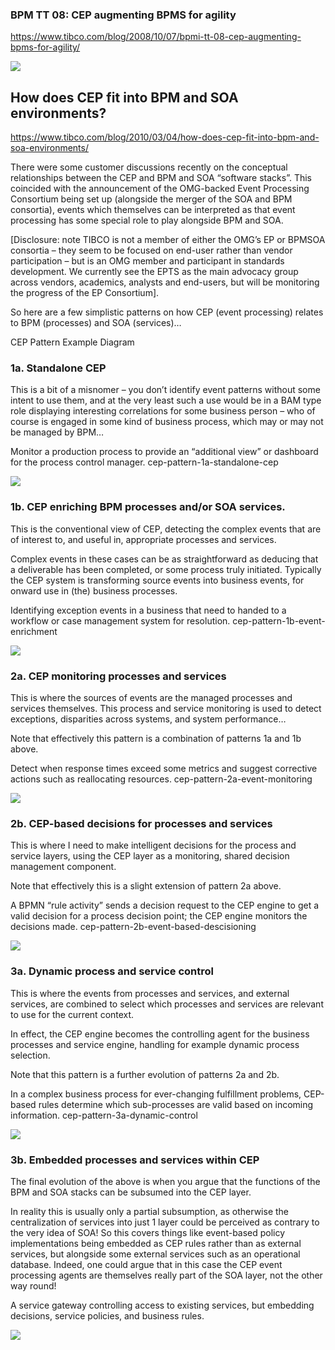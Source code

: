 
### BPM TT 08: CEP augmenting BPMS for agility

https://www.tibco.com/blog/2008/10/07/bpmi-tt-08-cep-augmenting-bpms-for-agility/

![](https://www.tibco.com/blog/wp-content/uploads/2008/10/tt08.gif)


## How does CEP fit into BPM and SOA environments?

https://www.tibco.com/blog/2010/03/04/how-does-cep-fit-into-bpm-and-soa-environments/

There were some customer discussions recently on the conceptual relationships between the CEP and BPM and SOA “software stacks”. This coincided with the announcement of the OMG-backed Event Processing Consortium being set up (alongside the merger of the SOA and BPM consortia), events which themselves can be interpreted as that event processing has some special role to play alongside BPM and SOA.

[Disclosure: note TIBCO is not a member of either the OMG’s EP or BPMSOA consortia – they seem to be focused on end-user rather than vendor participation – but is an OMG member and participant in standards development. We currently see the EPTS as the main advocacy group across vendors, academics, analysts and end-users, but will be monitoring the progress of the EP Consortium].

So here are a few simplistic patterns on how CEP (event processing) relates to BPM (processes) and SOA (services)…

CEP Pattern	Example	Diagram

### 1a. Standalone CEP
This is a bit of a misnomer – you don’t identify event patterns without some intent to use them, and at the very least such a use would be in a BAM type role displaying interesting correlations for some business person – who of course is engaged in some kind of business process, which may or may not be managed by BPM…

Monitor a production process to provide an “additional view” or dashboard for the process control manager.	cep-pattern-1a-standalone-cep

![](https://www.tibco.com/blog/wp-content/uploads/2010/03/cep-pattern-1a-standalone-cep.png)

### 1b. CEP enriching BPM processes and/or  SOA services.
This is the conventional view of CEP, detecting the complex events that are of interest to, and useful in, appropriate processes and services.

Complex events in these cases can be as straightforward as deducing that a deliverable has been completed, or some process truly initiated. Typically the CEP system is transforming source events into business events, for onward use in (the) business processes.

Identifying exception events in a business that need to handed to a workflow or case management system for resolution.	cep-pattern-1b-event-enrichment

![](https://www.tibco.com/blog/wp-content/uploads/2010/03/cep-pattern-1b-event-enrichment.png)

### 2a. CEP monitoring processes and services
This is where the sources of events are the managed processes and services themselves. This process and service monitoring is used to detect exceptions, disparities across systems, and system performance…

Note that effectively this pattern is a combination of patterns 1a and 1b above.

Detect when response times exceed some metrics and suggest corrective actions such as reallocating resources.	cep-pattern-2a-event-monitoring

![](https://www.tibco.com/blog/wp-content/uploads/2010/03/cep-pattern-2a-event-monitoring.png)

### 2b. CEP-based decisions for processes and services
This is where I need to make intelligent decisions for the process and service layers, using the CEP layer as a monitoring, shared decision management component.

Note that effectively this is a slight extension of pattern 2a above.

A BPMN “rule activity” sends a decision request to the CEP engine to get a valid decision for a process decision point; the CEP engine monitors the decisions made.	cep-pattern-2b-event-based-descisioning

![](https://www.tibco.com/blog/wp-content/uploads/2010/03/cep-pattern-2b-event-based-descisioning.png)

### 3a. Dynamic process and service control
This is where the events from processes and services, and external services, are combined to select which processes and services are relevant to use for the current context.

In effect, the CEP engine becomes the controlling agent for the business processes and service engine, handling for example dynamic process selection.

Note that this pattern is a further evolution of patterns 2a and 2b.

In a complex business process for ever-changing fulfillment problems, CEP-based rules determine which sub-processes are valid based on incoming information.	cep-pattern-3a-dynamic-control

![](https://www.tibco.com/blog/wp-content/uploads/2010/03/cep-pattern-3a-dynamic-control.png)

### 3b. Embedded processes and services within CEP

The final evolution of the above is when you argue that the functions of the BPM and SOA stacks can be subsumed into the CEP layer.

In reality this is usually only a partial subsumption, as otherwise the centralization of services into just 1 layer could be perceived as contrary to the very idea of SOA! So this covers things like event-based policy implementations being embedded as CEP rules rather than as external services, but alongside some external services such as an operational database. Indeed, one could argue that in this case the CEP event processing agents are themselves really part of the SOA layer, not the other way round!

A service gateway controlling access to existing services, but embedding decisions, service policies, and business rules.

![](https://www.tibco.com/blog/wp-content/uploads/2010/03/cep-pattern-3b-dynamic-processes-and-services.png)


